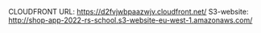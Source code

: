 CLOUDFRONT URL: https://d2fvjwbpaazwjv.cloudfront.net/
S3-website: http://shop-app-2022-rs-school.s3-website-eu-west-1.amazonaws.com/
